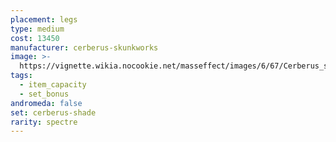 ```yaml
---
placement: legs
type: medium
cost: 13450
manufacturer: cerberus-skunkworks
image: >-
  https://vignette.wikia.nocookie.net/masseffect/images/6/67/Cerberus_shade.jpg/revision/latest/scale-to-width-down/700?cb=20130308134524
tags:
  - item_capacity
  - set_bonus
andromeda: false
set: cerberus-shade
rarity: spectre
---
```

